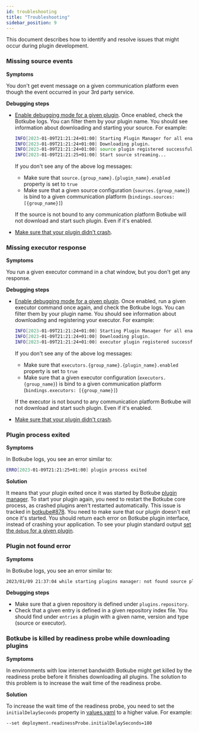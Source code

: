 ```yaml
---
id: troubleshooting
title: "Troubleshooting"
sidebar_position: 9
---
```


This document describes how to identify and resolve issues that might occur during plugin development.

### Missing source events

**Symptoms**

You don't get event message on a given communication platform even though the event occurred in your 3rd party service.

**Debugging steps**

- [Enable debugging mode for a given plugin](debug.md).
  Once enabled, check the Botkube logs. You can filter them by your plugin name. You should see information about downloading and starting your source. For example:

  ```bash
  INFO[2023-01-09T21:21:24+01:00] Starting Plugin Manager for all enabled plugins  component="Plugin Manager" enabledSources=botkube/cm-watcher
  INFO[2023-01-09T21:21:24+01:00] Downloading plugin.                           binPath=/tmp/plugins/botkube/source_v0.13.0_cm-watcher component="Plugin Manager" url="http://host.k3d.internal:3000/static/source_cm-watcher_darwin_amd64"
  INFO[2023-01-09T21:21:24+01:00] source plugin registered successfully.        binPath=/tmp/plugins/botkube/source_v0.13.0_cm-watcher component="Plugin Manager" plugin=botkube/cm-watcher version=v0.13.0
  INFO[2023-01-09T21:21:25+01:00] Start source streaming...                     pluginName=botkube/cm-watcher sources="[plugin-based]"
  ```

  If you don't see any of the above log messages:

  - Make sure that `source.{group_name}.{plugin_name}.enabled` property is set to `true`
  - Make sure that a given source configuration (`sources.{group_name}`) is bind to a given communication platform (`bindings.sources: [{group_name}]`)

  If the source is not bound to any communication platform Botkube will not download and start such plugin. Even if it's enabled.

- [Make sure that your plugin didn't crash](#plugin-process-exited).

### Missing executor response

**Symptoms**

You run a given executor command in a chat window, but you don't get any response.

**Debugging steps**

- [Enable debugging mode for a given plugin](debug.md).
  Once enabled, run a given executor command once again, and check the Botkube logs. You can filter them by your plugin name. You should see information about downloading and registering your executor. For example:

  ```bash
  INFO[2023-01-09T21:21:24+01:00] Starting Plugin Manager for all enabled plugins  component="Plugin Manager" enabledExecutors=botkube/echo
  INFO[2023-01-09T21:21:24+01:00] Downloading plugin.                           binPath=/tmp/plugins/botkube/executor_v0.13.0_echo component="Plugin Manager" url="http://host.k3d.internal:3000/static/executor_echo_darwin_amd64"
  INFO[2023-01-09T21:21:24+01:00] executor plugin registered successfully.      binPath=/tmp/plugins/botkube/executor_v0.13.0_echo component="Plugin Manager" plugin=botkube/echo version=v0.13.0
  ```

  If you don't see any of the above log messages:

  - Make sure that `executors.{group_name}.{plugin_name}.enabled` property is set to `true`
  - Make sure that a given executor configuration (`executors.{group_name}`) is bind to a given communication platform (`bindings.executors: [{group_name}]`)

  If the executor is not bound to any communication platform Botkube will not download and start such plugin. Even if it's enabled.

- [Make sure that your plugin didn't crash](#plugin-process-exited).

### Plugin process exited

**Symptoms**

In Botkube logs, you see an error similar to:

```bash
ERRO[2023-01-09T21:21:25+01:00] plugin process exited                         error="exit status 1" path=/tmp/plugins/botkube/executor_v0.13.0_echo pid=71127 plugin=botkube/echo
```

**Solution**

It means that your plugin exited once it was started by Botkube [plugin manager](../../architecture/index.md#plugin-manager). To start your plugin again, you need to restart the Botkube core process, as crashed plugins aren't restarted automatically. This issue is tracked in [botkube#878](https://github.com/kubeshop/botkube/issues/878). You need to make sure that our plugin doesn't exit once it's started. You should return each error on Botkube plugin interface, instead of crashing your application. To see your plugin standard output [set the `debug` for a given plugin](debug.md).

### Plugin not found error

**Symptoms**

In Botkube logs, you see an error similar to:

```bash
2023/01/09 21:37:04 while starting plugins manager: not found source plugin called "cm-test" in "botkube" repository
```

**Debugging steps**

- Make sure that a given repository is defined under `plugins.repository`.
- Check that a given entry is defined in a given repository index file. You should find under `entries` a plugin with a given name, version and type (source or executor).

### Botkube is killed by readiness probe while downloading plugins

**Symptoms**

In environments with low internet bandwidth Botkube might get killed by the readiness probe before it finishes downloading all plugins.
The solution to this problem is to increase the wait time of the readiness probe.

**Solution**

To increase the wait time of the readiness probe, you need to set the `initialDelaySeconds` property in
[values.yaml](https://github.com/kubeshop/botkube/blob/9e450fb63666b03118ee51fcf9b7eb6c3b74cbcf/helm/botkube/values.yaml#L794-L821)
to a higher value. For example:

```
--set deployment.readinessProbe.initialDelaySeconds=180
```

